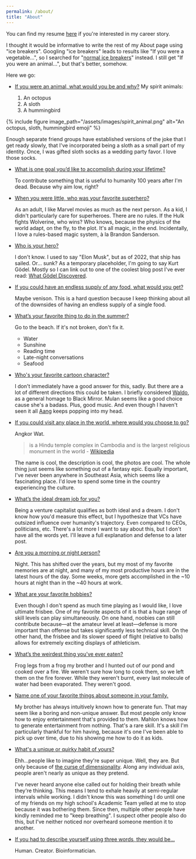 ```yaml
---
permalink: /about/
title: "About"
---
```


You can find my resume [here](https://drive.google.com/file/d/1kJ6wXJwvHPXDNYo3vR8ntYa0-0cl7D7k/view?usp=sharing) if you're interested in my career story.

I thought it would be informative to write the rest of my About page using "ice breakers".
Googling "ice breakers" leads to results like "If you were a vegetable...",
so I searched for "[normal ice breakers](https://www.icebreakers.ws/small-group/icebreaker-questions.html)" instead.
I still get "If you were an animal...", but that's better, somehow.

Here we go:

* <u> If you were an animal, what would you be and why?</u>
  My spirit animals:

  1. An octopus
  2. A sloth
  3. A hummingbird

{% include figure image_path="/assets/images/spirit_animal.png" alt="An octopus, sloth, hummingbird emoji" %}

  Enough separate friend groups have established versions of the joke that I get ready slowly,
  that I've incorporated being a sloth as a small part of my identity.
  Once, I was gifted sloth socks as a wedding party favor.
  I love those socks.

* <u> What is one goal you’d like to accomplish during your lifetime? </u>

  To contribute something that is useful to humanity 100 years after I'm dead.
  Because why aim low, right?

* <u> When you were little, who was your favorite superhero? </u>

  As an adult, I like Marvel movies as much as the next person.
  As a kid, I didn't particularly care for superheroes.
  There are no rules. If the Hulk fights Wolverine, who wins?
  Who knows, because the physics of the world adapt, on the fly, to the plot.
  It's all magic, in the end.
  Incidentally, I love a rules-based magic system, à la Brandon Sanderson.

* <u> Who is your hero? </u>

  I don't know.
  I used to say "Elon Musk", but as of 2022, that ship has sailed.
  Or... sunk?
  As a temporary placeholder, I'm going to say Kurt Gödel.
  Mostly so I can link out to one of the coolest blog post I've ever read:
  [What Gödel Discovered](https://stopa.io/post/269).



* <u> If you could have an endless supply of any food, what would you get? </u>

    Maybe venison. This is a hard question because I keep thinking about all of the downsides of having an endless supply of a single food.


* <u> What’s your favorite thing to do in the summer? </u>

  Go to the beach. If it's not broken, don't fix it.
  * Water
  * Sunshine
  * Reading time
  * Late-night conversations
  * Seafood


* <u> Who's your favorite cartoon character? </u>

  I don't immediately have a good answer for this, sadly.
  But there are a lot of different directions this could be taken.
  I briefly considered [Waldo](https://en.wikipedia.org/wiki/The_Waldo_Moment),
  as a general homage to Black Mirror.
  Mulan seems like a good choice cause she's a badass. Plus, good music.
  And even though I haven't seen it all [Aang](https://en.wikipedia.org/wiki/Aang) keeps popping into my head.

* <u> If you could visit any place in the world, where would you choose to go? </u>

  Angkor Wat.
  > is a Hindu temple complex in Cambodia and is the largest religious monument in the world
  \- [Wikipedia](https://en.wikipedia.org/wiki/Angkor_Wat)

  The name is cool, the description is cool, the photos are cool.
  The whole thing just seems like something out of a fantasy epic.
  Equally important, I've never been anywhere in Southeast Asia,
  which seems like a fascinating place.
  I'd love to spend some time in the country experiencing the culture.

* <u> What’s the ideal dream job for you? </u>

  Being a venture capitalist qualifies as both ideal and a dream.
  I don't know how you'd measure this effect,
  but I hypothesize that VCs have outsized influence over humanity's trajectory.
  Even compared to CEOs, politicians, etc.
  There's a lot more I want to say about this,
  but I don't have all the words yet.
  I'll leave a full explanation and defense to a later post.

* <u> Are you a morning or night person? </u>

  Night.
  This has shifted over the years, but my most of my favorite memories are at night,
  and many of my most productive hours are in the latest hours of the day.
  Some weeks, more gets accomplished in the ~10 hours at night than in the ~40 hours at work.

* <u> What are your favorite hobbies? </u>

  Even though I don't spend as much time playing as I would like,
  I love ultimate frisbee.
  One of my favorite aspects of it is that a huge range of skill levels can play simultaneously.
  On one hand, noobies can still contribute because—at the amateur level at least—defense is more important than offense but takes significantly less technical skill.
  On the other hand, the frisbee and its slower speed of flight (relative to balls) allows for extremely exciting displays of athleticism.

* <u> What’s the weirdest thing you’ve ever eaten? </u>

  Frog legs from a frog my brother and I hunted out of our pond and cooked over a fire.
  We weren't sure how long to cook them, so we left them on the fire forever.
  While they weren't burnt, every last molecule of water had been evaporated.
  They weren't good.

* <u> Name one of your favorite things about someone in your family. </u>

  My brother has always intuitively known how to generate fun.
  That may seem like a boring and non-unique answer.
  But most people only know how to enjoy entertainment that's provided to them.
  Mahlon knows how to generate entertainment from nothing.
  That's a rare skill.
  It's a skill I'm particularly thankful for him having,
  because it's one I've been able to pick up over time,
  due to his showing me how to do it as kids.

* <u> What's a unique or quirky habit of yours? </u>

  Ehh...people like to imagine they're super unique.
  Well, they are.
  But only because of [the curse of dimensionality](https://en.wikipedia.org/wiki/Curse_of_dimensionality).
  Along any individual axis, people aren't nearly as unique as they pretend.

  I've never heard anyone else called out for holding their breath while they're thinking.
  This means I tend to exhale heavily at semi-regular intervals while working.
  I didn't know this was something I do until one of my friends on my high school's Academic Team yelled at me to stop because it was bothering them. Since then, multiple other people have kindly reminded me to "keep breathing".
  I suspect other people also do this,
  but I've neither noticed nor overheard someone mention it to another.

* <u> If you had to describe yourself using three words, they would be… </u>

  Human. Creator. Bioinformatician.
